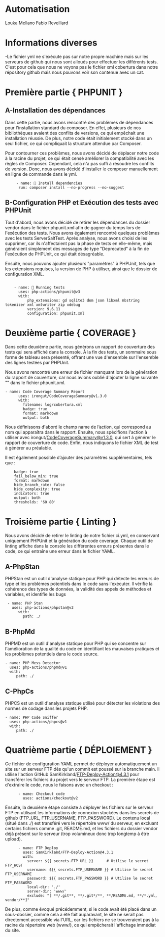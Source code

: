 ﻿# Automatisation

Louka Mellano 
Fabio Reveillard

# Informations diverses 

-Le fichier yml ne s'exécute pas sur notre propre machine mais sur les serveurs de github qui nous sont alloués pour effectuer les différents tests. C'est pour cela que nous ne voyons pas le fichier xml cobertura dans notre répository github mais nous pouvons voir son contenue avec un cat.


# Première partie { PHPUNIT }

## A-Installation des dépendances
Dans cette partie, nous avons rencontré des problèmes de dépendances pour l'installation standard  du composer. En effet, plusieurs de nos bibliothèques avaient des conflits de versions, ce qui empêchait une installation réussie. De plus, notre code était initialement stocké dans un seul fichier, ce qui compliquait la structure attendue par Composer.

Pour contourner ces problèmes, nous avons décidé de déplacer notre code à la racine du projet, ce qui était censé améliorer la compatibilité avec les règles de Composer. Cependant, cela n'a pas suffi à résoudre les conflits de version. Donc, nous avons décidé d'installer le composer manuellement en ligne de commande dans le yml. 
```
     - name: 📝 Install dependencies
      run: composer install --no-progress --no-suggest

```

## B-Configuration PHP et Exécution des tests avec PHPUnit
Tout d'abord, nous avons décidé de retirer les dépendances du dossier vendor dans le fichier phpunit.xml afin de gagner du temps lors de l'exécution des tests. Nous avons également rencontré quelques problèmes avec les tests ServerSaltTest. Après analyse, nous avons choisi de les supprimer, car ils n'affectaient pas la phase de tests en elle-même, mais généraient simplement des messages de type "Deprecated" à la fin de l'exécution de PHPUnit, ce qui était désagréable.

Ensuite, nous pouvons ajouter plusieurs "paramètres" à PHPUnit, tels que les extensions requises, la version de PHP à utiliser, ainsi que le dossier de configuration XML.
```
   
    - name: 🔨 Running tests
      uses: php-actions/phpunit@v3
      with:
          php_extensions: gd sqlite3 dom json libxml mbstring tokenizer xml xmlwriter zip xdebug
          version: 9.6.11
          configuration: phpunit.xml

```

# Deuxième partie { COVERAGE } 
Dans cette deuxième partie, nous générons un rapport de couverture des tests qui sera affiché dans la console. À la fin des tests, un sommaire sous forme de tableau sera présenté, offrant une vue d'ensemble sur l'ensemble des lignes testées par PHPUnit.

Nous avons rencontré une erreur de fichier manquant lors de la génération du rapport de couverture, car nous avions oublié d'ajouter la ligne suivante "<cobertura outputFile="log/cobertura.xml"/>" dans le fichier phpunit.xml. 
```
- name: Code Coverage Summary Report
      uses: irongut/CodeCoverageSummary@v1.3.0
      with:
        filename: log/cobertura.xml
        badge: true
        format: markdown
        output: both
```
Nous définissons d'abord le champ name de l’action, qui correspond au nom qui apparaîtra dans le rapport. Ensuite, nous spécifions l'action à utiliser avec irongut/CodeCoverageSummary@v1.3.0, qui sert à générer le rapport de couverture de code. Enfin, nous indiquons le fichier XML de test à générer au préalable.

Il est également possible d’ajouter des paramètres supplémentaires, tels que :
```
    badge: true
    fail_below_min: true
    format: markdown
    hide_branch_rate: false
    hide_complexity: true
    indicators: true
    output: both
    thresholds: '60 80'
```
# Troisième partie { Linting }
Nous avons décidé de retirer le linting de notre fichier ci.yml, en conservant uniquement PHPUnit et la génération du code coverage.
Chaque outil de linting affiche dans la console les différentes erreurs présentes dans le code, ce qui entraîne une erreur dans le fichier YAML.

## A-PhpStan 
PHPStan est un outil d'analyse statique pour PHP qui détecte les erreurs de type et les problèmes potentiels dans le code sans l'exécuter. Il vérifie la cohérence des types de données, la validité des appels de méthodes et variables, et identifie les bugs
```
 - name: PHP Stan
   uses: php-actions/phpstan@v3
      with:
        path: ./

```
## B-PhpMd
PHPMD est un outil d'analyse statique pour PHP qui se concentre sur l'amélioration de la qualité du code en identifiant les mauvaises pratiques et les problèmes potentiels dans le code source. 
```
- name: PHP Mess Detector
  uses: php-actions/phpmd@v1
  with:
     path: ./
```
## C-PhpCs
PHPCS est un outil d'analyse statique utilisé pour détecter les violations des normes de codage dans les projets PHP.
```
- name: PHP Code Sniffer
  uses: php-actions/phpcs@v1
  with:
     path: ./
```

# Quatrième partie { DÉPLOIEMENT }
Ce fichier de configuration YAML permet de déployer automatiquement un site sur un serveur FTP dès qu'un commit est poussé sur la branche main. Il utilise l'action GitHub SamKirkland/FTP-Deploy-Action@4.3.1 pour transférer les fichiers du projet vers le serveur FTP.
La première étape est d'extraire le code, nous le faisons avec un checkout :
```
      - name: Checkout code
        uses: actions/checkout@v2

```
Ensuite, la deuxième étape consiste à déployer les fichiers sur le serveur FTP en utilisant les informations de connexion stockées dans les secrets de github (FTP_URL, FTP_USERNAME, FTP_PASSWORD). Le contenu local (situé dans ./) est transféré vers le répertoire www/ du serveur, en excluant certains fichiers comme .git, README.md, et les fichiers du dossier vendor déjà présent sur le serveur (trop volumineux donc trop longtemp à être upload).
```
      - name: FTP Deploy
        uses: SamKirkland/FTP-Deploy-Action@4.3.1
        with:
          server: ${{ secrets.FTP_URL }}      # Utilise le secret FTP_HOST
          username: ${{ secrets.FTP_USERNAME }} # Utilise le secret FTP_USERNAME
          password: ${{ secrets.FTP_PASSWORD }} # Utilise le secret FTP_PASSWORD
          local-dir: './'                        
          server-dir: 'www/'
          exclude: "[ **/.git**, **/.git*/**, **/README.md, **/*.yml, vendor/**]"

```
De plus, comme évoqué précédemment, si le code avait été placé dans un sous-dossier, comme cela a été fait auparavant, le site ne serait pas directement accessible via l'URL, car les fichiers ne se trouveraient pas à la racine du répertoire web (www/), ce qui empêcherait l'affichage immédiat du site.



